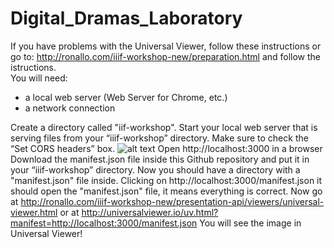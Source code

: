 # Digital_Dramas_Laboratory

If you have problems with the Universal Viewer, follow these instructions or go to: http://ronallo.com/iiif-workshop-new/preparation.html and follow the istructions.
<br>
You will need:
- a local web server (Web Server for Chrome, etc.)
- a network connection

Create a directory called "iif-workshop".
Start your local web server that is serving files from your “iiif-workshop” directory.
Make sure to check the “Set CORS headers” box.
![alt text](https://github.com/ariele-santello/Digital_Dramas_Laboratory/blob/main/assets/img/web-server-for-chrome.png?raw=true)
Open http://localhost:3000 in a browser
Download the manifest.json file inside this Github repository and put it in your “iiif-workshop” directory.
Now you should have a directory with a "manifest.json" file inside.
Clicking on http://localhost:3000/manifest.json it should open the "manifest.json" file, it means everything is correct.
Now go at http://ronallo.com/iiif-workshop-new/presentation-api/viewers/universal-viewer.html or at http://universalviewer.io/uv.html?manifest=http://localhost:3000/manifest.json
You will see the image in Universal Viewer!

